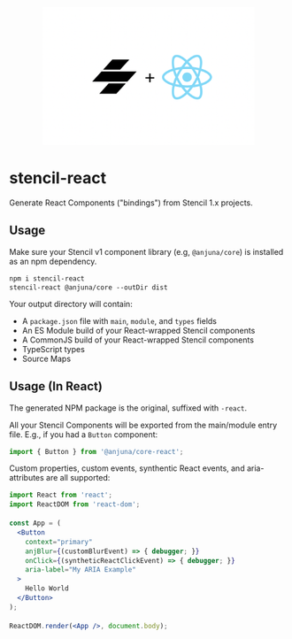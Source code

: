 <p align="center">
  <img src="hero.png" height="250">
</p>

# stencil-react

Generate React Components ("bindings") from Stencil 1.x projects.

## Usage

Make sure your Stencil v1 component library (e.g, `@anjuna/core`) is installed as an npm dependency.

```
npm i stencil-react
stencil-react @anjuna/core --outDir dist
```

Your output directory will contain:

- A `package.json` file with `main`, `module`, and `types` fields
- An ES Module build of your React-wrapped Stencil components
- A CommonJS build of your React-wrapped Stencil components
- TypeScript types
- Source Maps

## Usage (In React)

The generated NPM package is the original, suffixed with `-react`.

All your Stencil Components will be exported from the main/module entry file. E.g., if you had a `Button` component:

```jsx
import { Button } from '@anjuna/core-react';
```

Custom properties, custom events, synthentic React events, and aria-attributes are all supported:

```jsx
import React from 'react';
import ReactDOM from 'react-dom';

const App = (
  <Button
    context="primary"
    anjBlur={(customBlurEvent) => { debugger; }}
    onClick={(syntheticReactClickEvent) => { debugger; }}
    aria-label="My ARIA Example"
  >
    Hello World
  </Button>
);

ReactDOM.render(<App />, document.body);
```
